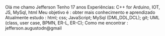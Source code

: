 Olá me chamo Jefferson
Tenho 17 anos
Experiências: C++ for Arduino, IOT, JS, MySql, html
Meu objetivo é : obter mais conhecimento e aprendizado
Atualmente estudo : html; css; JavaScript; MySql (DML,DDL,DCL); git; UML (class, user case, BPMN, ER-L, ER-C);
Como me encontrar : jefferson.augustodn@gmail

